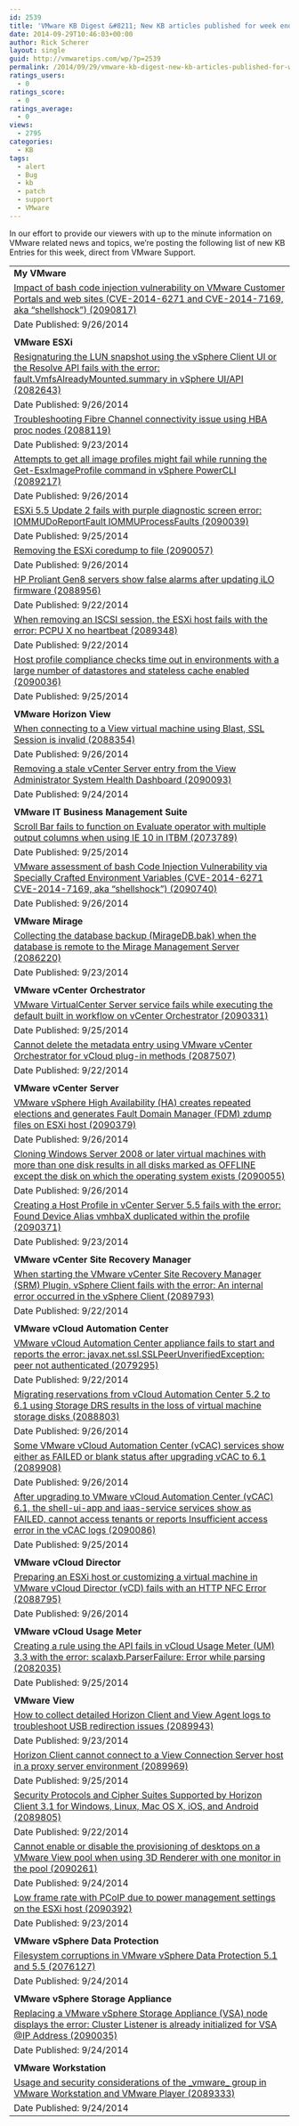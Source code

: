 ```yaml
---
id: 2539
title: 'VMware KB Digest &#8211; New KB articles published for week ending 9/27/14'
date: 2014-09-29T10:46:03+00:00
author: Rick Scherer
layout: single
guid: http://vmwaretips.com/wp/?p=2539
permalink: /2014/09/29/vmware-kb-digest-new-kb-articles-published-for-week-ending-92714/
ratings_users:
  - 0
ratings_score:
  - 0
ratings_average:
  - 0
views:
  - 2795
categories:
  - KB
tags:
  - alert
  - Bug
  - kb
  - patch
  - support
  - VMware
---
```

In our effort to provide our viewers with up to the minute information on VMware related news and topics, we&#8217;re posting the following list of new KB Entries for this week, direct from VMware Support.

<!--more-->

<table border="0" cellspacing="0" cellpadding="0">
  <tr>
    <td valign="top" width="727">
      <strong>My VMware</strong>
    </td>
  </tr>
  
  <tr>
    <td valign="top" width="727">
      <a href="http://vmw.re/1tbkm4N">Impact of bash code injection vulnerability on VMware Customer Portals and web sites (CVE-2014-6271 and CVE-2014-7169, aka “shellshock”) (2090817)</a>
    </td>
  </tr>
  
  <tr>
    <td valign="top" width="727">
      Date Published: 9/26/2014
    </td>
  </tr>
  
  <tr>
    <td valign="top" width="727">
    </td>
  </tr>
  
  <tr>
    <td valign="top" width="727">
      <strong>VMware ESXi</strong>
    </td>
  </tr>
  
  <tr>
    <td valign="top" width="727">
      <a href="http://vmw.re/1rnJqtE">Resignaturing the LUN snapshot using the vSphere Client UI or the Resolve API fails with the error: fault.VmfsAlreadyMounted.summary in vSphere UI/API (2082643)</a>
    </td>
  </tr>
  
  <tr>
    <td valign="top" width="727">
      Date Published: 9/26/2014
    </td>
  </tr>
  
  <tr>
    <td valign="top" width="727">
      <a href="http://vmw.re/1pmdTTi">Troubleshooting Fibre Channel connectivity issue using HBA proc nodes (2088119)</a>
    </td>
  </tr>
  
  <tr>
    <td valign="top" width="727">
      Date Published: 9/23/2014
    </td>
  </tr>
  
  <tr>
    <td valign="top" width="727">
      <a href="http://vmw.re/1rnJslj">Attempts to get all image profiles might fail while running the Get-EsxImageProfile command in vSphere PowerCLI (2089217)</a>
    </td>
  </tr>
  
  <tr>
    <td valign="top" width="727">
      Date Published: 9/26/2014
    </td>
  </tr>
  
  <tr>
    <td valign="top" width="727">
      <a href="http://vmw.re/1rnJqtQ">ESXi 5.5 Update 2 fails with purple diagnostic screen error: IOMMUDoReportFault IOMMUProcessFaults (2090039)</a>
    </td>
  </tr>
  
  <tr>
    <td valign="top" width="727">
      Date Published: 9/25/2014
    </td>
  </tr>
  
  <tr>
    <td valign="top" width="727">
      <a href="http://vmw.re/1rnJslr">Removing the ESXi coredump to file (2090057)</a>
    </td>
  </tr>
  
  <tr>
    <td valign="top" width="727">
      Date Published: 9/26/2014
    </td>
  </tr>
  
  <tr>
    <td valign="top" width="727">
      <a href="http://vmw.re/1rnJtpi">HP Proliant Gen8 servers show false alarms after updating iLO firmware (2088956)</a>
    </td>
  </tr>
  
  <tr>
    <td valign="top" width="727">
      Date Published: 9/22/2014
    </td>
  </tr>
  
  <tr>
    <td valign="top" width="727">
      <a href="http://vmw.re/1pmdU9K">When removing an ISCSI session, the ESXi host fails with the error: PCPU X no heartbeat (2089348)</a>
    </td>
  </tr>
  
  <tr>
    <td valign="top" width="727">
      Date Published: 9/22/2014
    </td>
  </tr>
  
  <tr>
    <td valign="top" width="727">
      <a href="http://vmw.re/1rnJtpo">Host profile compliance checks time out in environments with a large number of datastores and stateless cache enabled (2090036)</a>
    </td>
  </tr>
  
  <tr>
    <td valign="top" width="727">
      Date Published: 9/25/2014
    </td>
  </tr>
  
  <tr>
    <td valign="top" width="727">
    </td>
  </tr>
  
  <tr>
    <td valign="top" width="727">
      <strong>VMware Horizon View </strong>
    </td>
  </tr>
  
  <tr>
    <td valign="top" width="727">
      <a href="http://vmw.re/1pmdWhV">When connecting to a View virtual machine using Blast, SSL Session is invalid (2088354)</a>
    </td>
  </tr>
  
  <tr>
    <td valign="top" width="727">
      Date Published: 9/26/2014
    </td>
  </tr>
  
  <tr>
    <td valign="top" width="727">
      <a href="http://vmw.re/1pmdU9U">Removing a stale vCenter Server entry from the View Administrator System Health Dashboard (2090093)</a>
    </td>
  </tr>
  
  <tr>
    <td valign="top" width="727">
      Date Published: 9/24/2014
    </td>
  </tr>
  
  <tr>
    <td valign="top" width="727">
    </td>
  </tr>
  
  <tr>
    <td valign="top" width="727">
      <strong>VMware IT Business Management Suite</strong>
    </td>
  </tr>
  
  <tr>
    <td valign="top" width="727">
      <a href="http://vmw.re/1pmdU9W">Scroll Bar fails to function on Evaluate operator with multiple output columns when using IE 10 in ITBM (2073789)</a>
    </td>
  </tr>
  
  <tr>
    <td valign="top" width="727">
      Date Published: 9/25/2014
    </td>
  </tr>
  
  <tr>
    <td valign="top" width="727">
      <a href="http://vmw.re/1tbkocV">VMware assessment of bash Code Injection Vulnerability via Specially Crafted Environment Variables (CVE-2014-6271 CVE-2014-7169, aka “shellshock”) (2090740)</a>
    </td>
  </tr>
  
  <tr>
    <td valign="top" width="727">
      Date Published: 9/26/2014
    </td>
  </tr>
  
  <tr>
    <td valign="top" width="727">
    </td>
  </tr>
  
  <tr>
    <td valign="top" width="727">
      <strong>VMware Mirage</strong>
    </td>
  </tr>
  
  <tr>
    <td valign="top" width="727">
      <a href="http://vmw.re/1rnJtFP">Collecting the database backup (MirageDB.bak) when the database is remote to the Mirage Management Server (2086220)</a>
    </td>
  </tr>
  
  <tr>
    <td valign="top" width="727">
      Date Published: 9/23/2014
    </td>
  </tr>
  
  <tr>
    <td valign="top" width="727">
    </td>
  </tr>
  
  <tr>
    <td valign="top" width="727">
      <strong>VMware vCenter Orchestrator </strong>
    </td>
  </tr>
  
  <tr>
    <td valign="top" width="727">
      <a href="http://vmw.re/1pmdUqc">VMware VirtualCenter Server service fails while executing the default built in workflow on vCenter Orchestrator (2090331)</a>
    </td>
  </tr>
  
  <tr>
    <td valign="top" width="727">
      Date Published: 9/25/2014
    </td>
  </tr>
  
  <tr>
    <td valign="top" width="727">
      <a href="http://vmw.re/1pmdWi3">Cannot delete the metadata entry using VMware vCenter Orchestrator for vCloud plug-in methods (2087507)</a>
    </td>
  </tr>
  
  <tr>
    <td valign="top" width="727">
      Date Published: 9/22/2014
    </td>
  </tr>
  
  <tr>
    <td valign="top" width="727">
    </td>
  </tr>
  
  <tr>
    <td valign="top" width="727">
      <strong>VMware vCenter Server</strong>
    </td>
  </tr>
  
  <tr>
    <td valign="top" width="727">
      <a href="http://vmw.re/1rnJsSq">VMware vSphere High Availability (HA) creates repeated elections and generates Fault Domain Manager (FDM) zdump files on ESXi host (2090379)</a>
    </td>
  </tr>
  
  <tr>
    <td valign="top" width="727">
      Date Published: 9/26/2014
    </td>
  </tr>
  
  <tr>
    <td valign="top" width="727">
      <a href="http://vmw.re/1rnJtG3">Cloning Windows Server 2008 or later virtual machines with more than one disk results in all disks marked as OFFLINE except the disk on which the operating system exists (2090055)</a>
    </td>
  </tr>
  
  <tr>
    <td valign="top" width="727">
      Date Published: 9/26/2014
    </td>
  </tr>
  
  <tr>
    <td valign="top" width="727">
      <a href="http://vmw.re/1pmdWi7">Creating a Host Profile in vCenter Server 5.5 fails with the error: Found Device Alias vmhbaX duplicated within the profile (2090371)</a>
    </td>
  </tr>
  
  <tr>
    <td valign="top" width="727">
      Date Published: 9/23/2014
    </td>
  </tr>
  
  <tr>
    <td valign="top" width="727">
    </td>
  </tr>
  
  <tr>
    <td valign="top" width="727">
      <strong>VMware vCenter Site Recovery Manager</strong>
    </td>
  </tr>
  
  <tr>
    <td valign="top" width="727">
      <a href="http://vmw.re/1pmdUqr">When starting the VMware vCenter Site Recovery Manager (SRM) Plugin, vSphere Client fails with the error: An internal error occurred in the vSphere Client (2089793)</a>
    </td>
  </tr>
  
  <tr>
    <td valign="top" width="727">
      Date Published: 9/22/2014
    </td>
  </tr>
  
  <tr>
    <td valign="top" width="727">
    </td>
  </tr>
  
  <tr>
    <td valign="top" width="727">
      <strong>VMware vCloud Automation Center</strong>
    </td>
  </tr>
  
  <tr>
    <td valign="top" width="727">
      <a href="http://vmw.re/1pmdWyl">VMware vCloud Automation Center appliance fails to start and reports the error: javax.net.ssl.SSLPeerUnverifiedException: peer not authenticated (2079295)</a>
    </td>
  </tr>
  
  <tr>
    <td valign="top" width="727">
      Date Published: 9/22/2014
    </td>
  </tr>
  
  <tr>
    <td valign="top" width="727">
      <a href="http://vmw.re/1rnJtWv">Migrating reservations from vCloud Automation Center 5.2 to 6.1 using Storage DRS results in the loss of virtual machine storage disks (2088803)</a>
    </td>
  </tr>
  
  <tr>
    <td valign="top" width="727">
      Date Published: 9/26/2014
    </td>
  </tr>
  
  <tr>
    <td valign="top" width="727">
      <a href="http://vmw.re/1pmdUqv">Some VMware vCloud Automation Center (vCAC) services show either as FAILED or blank status after upgrading vCAC to 6.1 (2089908)</a>
    </td>
  </tr>
  
  <tr>
    <td valign="top" width="727">
      Date Published: 9/26/2014
    </td>
  </tr>
  
  <tr>
    <td valign="top" width="727">
      <a href="http://vmw.re/1rnJt8V">After upgrading to VMware vCloud Automation Center (vCAC) 6.1, the shell-ui-app and iaas-service services show as FAILED, cannot access tenants or reports Insufficient access error in the vCAC logs (2090086)</a>
    </td>
  </tr>
  
  <tr>
    <td valign="top" width="727">
      Date Published: 9/25/2014
    </td>
  </tr>
  
  <tr>
    <td valign="top" width="727">
    </td>
  </tr>
  
  <tr>
    <td valign="top" width="727">
      <strong>VMware vCloud Director</strong>
    </td>
  </tr>
  
  <tr>
    <td valign="top" width="727">
      <a href="http://vmw.re/1pmdUGM">Preparing an ESXi host or customizing a virtual machine in VMware vCloud Director (vCD) fails with an HTTP NFC Error (2088795)</a>
    </td>
  </tr>
  
  <tr>
    <td valign="top" width="727">
      Date Published: 9/26/2014
    </td>
  </tr>
  
  <tr>
    <td valign="top" width="727">
    </td>
  </tr>
  
  <tr>
    <td valign="top" width="727">
      <strong>VMware vCloud Usage Meter</strong>
    </td>
  </tr>
  
  <tr>
    <td valign="top" width="727">
      <a href="http://vmw.re/1rnJucS">Creating a rule using the API fails in vCloud Usage Meter (UM) 3.3 with the error: scalaxb.ParserFailure: Error while parsing (2082035)</a>
    </td>
  </tr>
  
  <tr>
    <td valign="top" width="727">
      Date Published: 9/25/2014
    </td>
  </tr>
  
  <tr>
    <td valign="top" width="727">
    </td>
  </tr>
  
  <tr>
    <td valign="top" width="727">
      <strong>VMware View</strong>
    </td>
  </tr>
  
  <tr>
    <td valign="top" width="727">
      <a href="http://vmw.re/1pmdWyA">How to collect detailed Horizon Client and View Agent logs to troubleshoot USB redirection issues (2089943)</a>
    </td>
  </tr>
  
  <tr>
    <td valign="top" width="727">
      Date Published: 9/23/2014
    </td>
  </tr>
  
  <tr>
    <td valign="top" width="727">
      <a href="http://vmw.re/1rnJucY">Horizon Client cannot connect to a View Connection Server host in a proxy server environment (2089969)</a>
    </td>
  </tr>
  
  <tr>
    <td valign="top" width="727">
      Date Published: 9/25/2014
    </td>
  </tr>
  
  <tr>
    <td valign="top" width="727">
      <a href="http://vmw.re/1pmdWyD">Security Protocols and Cipher Suites Supported by Horizon Client 3.1 for Windows, Linux, Mac OS X, iOS, and Android (2089805)</a>
    </td>
  </tr>
  
  <tr>
    <td valign="top" width="727">
      Date Published: 9/22/2014
    </td>
  </tr>
  
  <tr>
    <td valign="top" width="727">
      <a href="http://vmw.re/1rnJw4t">Cannot enable or disable the provisioning of desktops on a VMware View pool when using 3D Renderer with one monitor in the pool (2090261)</a>
    </td>
  </tr>
  
  <tr>
    <td valign="top" width="727">
      Date Published: 9/24/2014
    </td>
  </tr>
  
  <tr>
    <td valign="top" width="727">
      <a href="http://vmw.re/1rnJud5">Low frame rate with PCoIP due to power management settings on the ESXi host (2090392)</a>
    </td>
  </tr>
  
  <tr>
    <td valign="top" width="727">
      Date Published: 9/23/2014
    </td>
  </tr>
  
  <tr>
    <td valign="top" width="727">
    </td>
  </tr>
  
  <tr>
    <td valign="top" width="727">
      <strong>VMware vSphere Data Protection</strong>
    </td>
  </tr>
  
  <tr>
    <td valign="top" width="727">
      <a href="http://vmw.re/1pmdWOX">Filesystem corruptions in VMware vSphere Data Protection 5.1 and 5.5 (2076127)</a>
    </td>
  </tr>
  
  <tr>
    <td valign="top" width="727">
      Date Published: 9/24/2014
    </td>
  </tr>
  
  <tr>
    <td valign="top" width="727">
    </td>
  </tr>
  
  <tr>
    <td valign="top" width="727">
      <strong>VMware vSphere Storage Appliance</strong>
    </td>
  </tr>
  
  <tr>
    <td valign="top" width="727">
      <a href="http://vmw.re/1pmdWOZ">Replacing a VMware vSphere Storage Appliance (VSA) node displays the error: Cluster Listener is already initialized for VSA @IP Address (2090035)</a>
    </td>
  </tr>
  
  <tr>
    <td valign="top" width="727">
      Date Published: 9/24/2014
    </td>
  </tr>
  
  <tr>
    <td valign="top" width="727">
    </td>
  </tr>
  
  <tr>
    <td valign="top" width="727">
      <strong>VMware Workstation</strong>
    </td>
  </tr>
  
  <tr>
    <td valign="top" width="727">
      <a href="http://vmw.re/1rnJw4D">Usage and security considerations of the _vmware_ group in VMware Workstation and VMware Player (2089333)</a>
    </td>
  </tr>
  
  <tr>
    <td valign="top" width="727">
      Date Published: 9/24/2014
    </td>
  </tr>
</table>

<div class="feedflare">
</div>